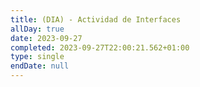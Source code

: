 ```yaml
---
title: (DIA) - Actividad de Interfaces
allDay: true
date: 2023-09-27
completed: 2023-09-27T22:00:21.562+01:00
type: single
endDate: null
---
```

